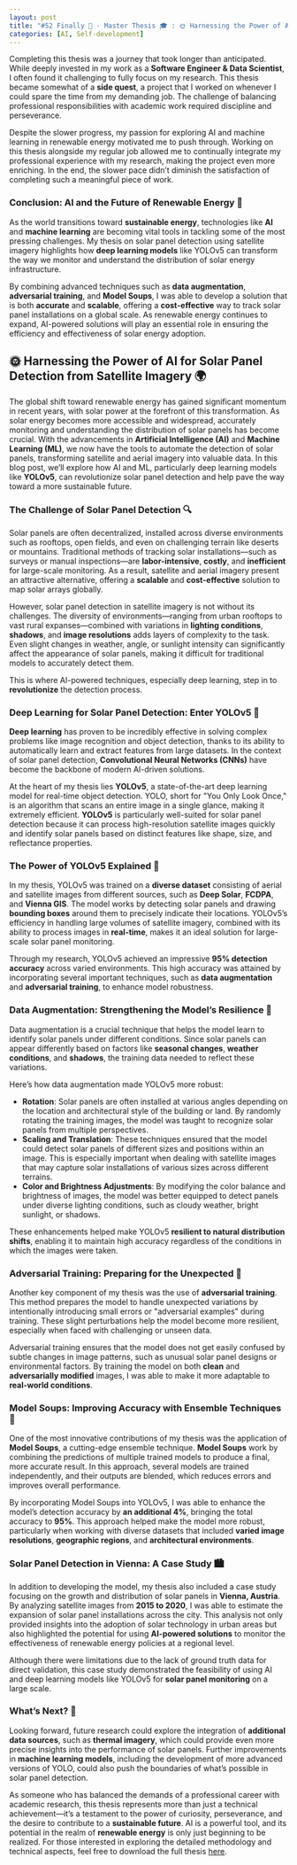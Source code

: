 ```yaml
---
layout: post
title: "#52 Finally 🏁 - Master Thesis 🎓 : 🌞 Harnessing the Power of AI for Solar Panel Detection from Satellite Imagery 🌍"
categories: [AI, Self-development]
---
```



Completing this thesis was a journey that took longer than anticipated. While deeply invested in my work as a **Software Engineer & Data Scientist**, I often found it challenging to fully focus on my research. This thesis became somewhat of a **side quest**, a project that I worked on whenever I could spare the time from my demanding job. The challenge of balancing professional responsibilities with academic work required discipline and perseverance.

Despite the slower progress, my passion for exploring AI and machine learning in renewable energy motivated me to push through. Working on this thesis alongside my regular job allowed me to continually integrate my professional experience with my research, making the project even more enriching. In the end, the slower pace didn’t diminish the satisfaction of completing such a meaningful piece of work.

### Conclusion: AI and the Future of Renewable Energy 🌱

As the world transitions toward **sustainable energy**, technologies like **AI** and **machine learning** are becoming vital tools in tackling some of the most pressing challenges. My thesis on solar panel detection using satellite imagery highlights how **deep learning models** like YOLOv5 can transform the way we monitor and understand the distribution of solar energy infrastructure.

By combining advanced techniques such as **data augmentation**, **adversarial training**, and **Model Soups**, I was able to develop a solution that is both **accurate** and **scalable**, offering a **cost-effective** way to track solar panel installations on a global scale. As renewable energy continues to expand, AI-powered solutions will play an essential role in ensuring the efficiency and effectiveness of solar energy adoption.


## 🌞 Harnessing the Power of AI for Solar Panel Detection from Satellite Imagery 🌍

The global shift toward renewable energy has gained significant momentum in recent years, with solar power at the forefront of this transformation. As solar energy becomes more accessible and widespread, accurately monitoring and understanding the distribution of solar panels has become crucial. With the advancements in **Artificial Intelligence (AI)** and **Machine Learning (ML)**, we now have the tools to automate the detection of solar panels, transforming satellite and aerial imagery into valuable data. In this blog post, we’ll explore how AI and ML, particularly deep learning models like **YOLOv5**, can revolutionize solar panel detection and help pave the way toward a more sustainable future.

### The Challenge of Solar Panel Detection 🔍

Solar panels are often decentralized, installed across diverse environments such as rooftops, open fields, and even on challenging terrain like deserts or mountains. Traditional methods of tracking solar installations—such as surveys or manual inspections—are **labor-intensive**, **costly**, and **inefficient** for large-scale monitoring. As a result, satellite and aerial imagery present an attractive alternative, offering a **scalable** and **cost-effective** solution to map solar arrays globally.

However, solar panel detection in satellite imagery is not without its challenges. The diversity of environments—ranging from urban rooftops to vast rural expanses—combined with variations in **lighting conditions**, **shadows**, and **image resolutions** adds layers of complexity to the task. Even slight changes in weather, angle, or sunlight intensity can significantly affect the appearance of solar panels, making it difficult for traditional models to accurately detect them.

This is where AI-powered techniques, especially deep learning, step in to **revolutionize** the detection process.

### Deep Learning for Solar Panel Detection: Enter YOLOv5 🧠

**Deep learning** has proven to be incredibly effective in solving complex problems like image recognition and object detection, thanks to its ability to automatically learn and extract features from large datasets. In the context of solar panel detection, **Convolutional Neural Networks (CNNs)** have become the backbone of modern AI-driven solutions.

At the heart of my thesis lies **YOLOv5**, a state-of-the-art deep learning model for real-time object detection. YOLO, short for "You Only Look Once," is an algorithm that scans an entire image in a single glance, making it extremely efficient. **YOLOv5** is particularly well-suited for solar panel detection because it can process high-resolution satellite images quickly and identify solar panels based on distinct features like shape, size, and reflectance properties.

### The Power of YOLOv5 Explained 🚀

In my thesis, YOLOv5 was trained on a **diverse dataset** consisting of aerial and satellite images from different sources, such as **Deep Solar**, **FCDPA**, and **Vienna GIS**. The model works by detecting solar panels and drawing **bounding boxes** around them to precisely indicate their locations. YOLOv5’s efficiency in handling large volumes of satellite imagery, combined with its ability to process images in **real-time**, makes it an ideal solution for large-scale solar panel monitoring.

Through my research, YOLOv5 achieved an impressive **95% detection accuracy** across varied environments. This high accuracy was attained by incorporating several important techniques, such as **data augmentation** and **adversarial training**, to enhance model robustness.

### Data Augmentation: Strengthening the Model’s Resilience 🔄

Data augmentation is a crucial technique that helps the model learn to identify solar panels under different conditions. Since solar panels can appear differently based on factors like **seasonal changes**, **weather conditions**, and **shadows**, the training data needed to reflect these variations.

Here’s how data augmentation made YOLOv5 more robust:

- **Rotation**: Solar panels are often installed at various angles depending on the location and architectural style of the building or land. By randomly rotating the training images, the model was taught to recognize solar panels from multiple perspectives.
- **Scaling and Translation**: These techniques ensured that the model could detect solar panels of different sizes and positions within an image. This is especially important when dealing with satellite images that may capture solar installations of various sizes across different terrains.
- **Color and Brightness Adjustments**: By modifying the color balance and brightness of images, the model was better equipped to detect panels under diverse lighting conditions, such as cloudy weather, bright sunlight, or shadows.

These enhancements helped make YOLOv5 **resilient to natural distribution shifts**, enabling it to maintain high accuracy regardless of the conditions in which the images were taken.

### Adversarial Training: Preparing for the Unexpected 🚨

Another key component of my thesis was the use of **adversarial training**. This method prepares the model to handle unexpected variations by intentionally introducing small errors or "adversarial examples" during training. These slight perturbations help the model become more resilient, especially when faced with challenging or unseen data.

Adversarial training ensures that the model does not get easily confused by subtle changes in image patterns, such as unusual solar panel designs or environmental factors. By training the model on both **clean** and **adversarially modified** images, I was able to make it more adaptable to **real-world conditions**.

### Model Soups: Improving Accuracy with Ensemble Techniques 🍲

One of the most innovative contributions of my thesis was the application of **Model Soups**, a cutting-edge ensemble technique. **Model Soups** work by combining the predictions of multiple trained models to produce a final, more accurate result. In this approach, several models are trained independently, and their outputs are blended, which reduces errors and improves overall performance.

By incorporating Model Soups into YOLOv5, I was able to enhance the model’s detection accuracy by **an additional 4%**, bringing the total accuracy to **95%**. This approach helped make the model more robust, particularly when working with diverse datasets that included **varied image resolutions**, **geographic regions**, and **architectural environments**.

### Solar Panel Detection in Vienna: A Case Study 🏙️

In addition to developing the model, my thesis also included a case study focusing on the growth and distribution of solar panels in **Vienna, Austria**. By analyzing satellite images from **2015 to 2020**, I was able to estimate the expansion of solar panel installations across the city. This analysis not only provided insights into the adoption of solar technology in urban areas but also highlighted the potential for using **AI-powered solutions** to monitor the effectiveness of renewable energy policies at a regional level.

Although there were limitations due to the lack of ground truth data for direct validation, this case study demonstrated the feasibility of using AI and deep learning models like YOLOv5 for **solar panel monitoring** on a large scale.

### What’s Next? 🔮

Looking forward, future research could explore the integration of **additional data sources**, such as **thermal imagery**, which could provide even more precise insights into the performance of solar panels. Further improvements in **machine learning models**, including the development of more advanced versions of YOLO, could also push the boundaries of what’s possible in solar panel detection.

As someone who has balanced the demands of a professional career with academic research, this thesis represents more than just a technical achievement—it’s a testament to the power of curiosity, perseverance, and the desire to contribute to a **sustainable future**. AI is a powerful tool, and its potential in the realm of **renewable energy** is only just beginning to be realized. For those interested in exploring the detailed methodology and technical aspects, feel free to download the full thesis [here](https://milankacar.github.io/CV/assets/img/Robust_Detection_of_Solar_Panels_Areal_Satellite_Imagery.pdf).
